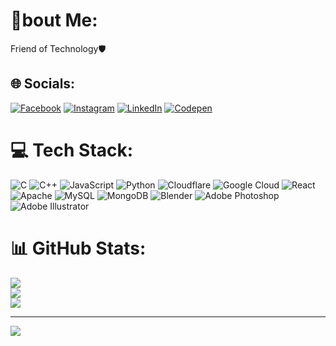 #  🙋bout Me:
Friend of Technology🛡️


## 🌐 Socials:
[![Facebook](https://img.shields.io/badge/Facebook-%231877F2.svg?logo=Facebook&logoColor=white)](https://facebook.com/nimesh.shrestha.1291) [![Instagram](https://img.shields.io/badge/Instagram-%23E4405F.svg?logo=Instagram&logoColor=white)](https://instagram.com/crestha.nimeshhhh) [![LinkedIn](https://img.shields.io/badge/LinkedIn-%230077B5.svg?logo=linkedin&logoColor=white)](https://linkedin.com/in/nimesh-shrestha-99b338335/) [![Codepen](https://img.shields.io/badge/Codepen-000000?style=for-the-badge&logo=codepen&logoColor=white)](https://codepen.io/@nimeshhhh) 

# 💻 Tech Stack:
![C](https://img.shields.io/badge/c-%2300599C.svg?style=for-the-badge&logo=c&logoColor=white) ![C++](https://img.shields.io/badge/c++-%2300599C.svg?style=for-the-badge&logo=c%2B%2B&logoColor=white) ![JavaScript](https://img.shields.io/badge/javascript-%23323330.svg?style=for-the-badge&logo=javascript&logoColor=%23F7DF1E) ![Python](https://img.shields.io/badge/python-3670A0?style=for-the-badge&logo=python&logoColor=ffdd54) ![Cloudflare](https://img.shields.io/badge/Cloudflare-F38020?style=for-the-badge&logo=Cloudflare&logoColor=white) ![Google Cloud](https://img.shields.io/badge/GoogleCloud-%234285F4.svg?style=for-the-badge&logo=google-cloud&logoColor=white) ![React](https://img.shields.io/badge/react-%2320232a.svg?style=for-the-badge&logo=react&logoColor=%2361DAFB) ![Apache](https://img.shields.io/badge/apache-%23D42029.svg?style=for-the-badge&logo=apache&logoColor=white) ![MySQL](https://img.shields.io/badge/mysql-4479A1.svg?style=for-the-badge&logo=mysql&logoColor=white) ![MongoDB](https://img.shields.io/badge/MongoDB-%234ea94b.svg?style=for-the-badge&logo=mongodb&logoColor=white) ![Blender](https://img.shields.io/badge/blender-%23F5792A.svg?style=for-the-badge&logo=blender&logoColor=white) ![Adobe Photoshop](https://img.shields.io/badge/adobe%20photoshop-%2331A8FF.svg?style=for-the-badge&logo=adobe%20photoshop&logoColor=white) ![Adobe Illustrator](https://img.shields.io/badge/adobe%20illustrator-%23FF9A00.svg?style=for-the-badge&logo=adobe%20illustrator&logoColor=white)
# 📊 GitHub Stats:
![](https://github-readme-stats.vercel.app/api?username=nimeshshrestha2023&theme=dark&hide_border=false&include_all_commits=false&count_private=false)<br/>
![](https://github-readme-streak-stats.herokuapp.com/?user=nimeshshrestha2023&theme=dark&hide_border=false)<br/>
![](https://github-readme-stats.vercel.app/api/top-langs/?username=nimeshshrestha2023&theme=dark&hide_border=false&include_all_commits=false&count_private=false&layout=compact)

---
[![](https://visitcount.itsvg.in/api?id=nimeshshrestha2023&icon=2&color=3)](https://visitcount.itsvg.in)

<!-- Proudly created with GPRM ( https://gprm.itsvg.in ) -->

